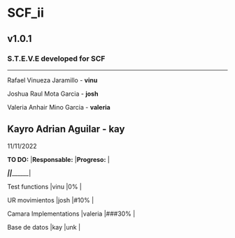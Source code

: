 # SCF_ii
## v1.0.1
### S.T.E.V.E developed for SCF
-------------------------------------
 Rafael Vinueza Jaramillo - **vinu**

 Joshua Raul Mota Garcia - **josh**
 
 Valeria Anhair Mino Garcia - **valeria**
 
 Kayro Adrian Aguilar - **kay**
-------------------------------------

11/11/2022

**TO DO:**                      |**Responsable:**       |**Progreso:**      |

____________________________|___________________|_______________|

Test functions              |vinu               |0%             |

UR movimientos              |josh               |#10%           |

Camara Implementations      |valeria            |###30%         |

Base de datos               |kay                |unk            |

